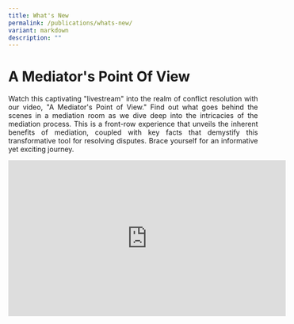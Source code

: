 ```yaml
---
title: What's New
permalink: /publications/whats-new/
variant: markdown
description: ""
---
```

# A Mediator's Point Of View
<p style="text-align: justify">Watch this captivating "livestream" into the realm of conflict resolution with our video, "A Mediator's Point of View." Find out what goes behind the scenes in a mediation room as we dive deep into the intricacies of the mediation process. This is a front-row experience that unveils the inherent benefits of mediation, coupled with key facts that demystify this transformative tool for resolving disputes. Brace yourself for an informative yet exciting journey.</p>

<div class="bp-youtube" style="text-align: justify">
  <iframe width="560" height="315" src="https://www.youtube.com/embed/2K9yrnyQDp4?rel=0" frameborder="0" allow="accelerometer; autoplay; encrypted-media; gyroscope; picture-in-picture" title="CMC New Logo" alt="CMC New Logo" allowfullscreen=""></iframe>
</div>